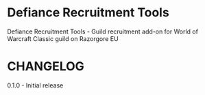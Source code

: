 # Defiance Recruitment Tools

Defiance Recruitment Tools - Guild recruitment add-on for World of Warcraft Classic guild <Defiance> on Razorgore EU

# CHANGELOG

0.1.0 - Initial release
